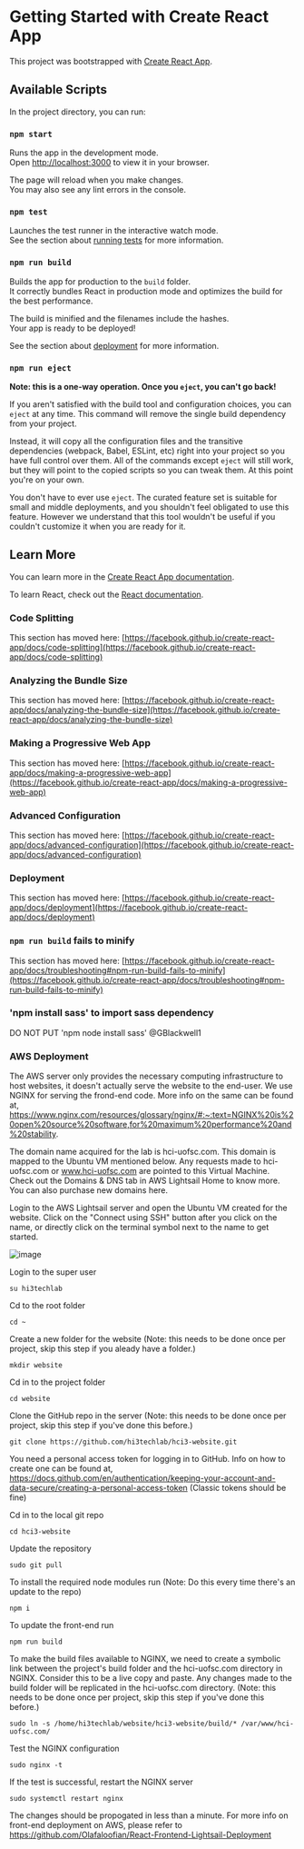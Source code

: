# Getting Started with Create React App

This project was bootstrapped with [Create React App](https://github.com/facebook/create-react-app).

## Available Scripts

In the project directory, you can run:

### `npm start`

Runs the app in the development mode.\
Open [http://localhost:3000](http://localhost:3000) to view it in your browser.

The page will reload when you make changes.\
You may also see any lint errors in the console.

### `npm test`

Launches the test runner in the interactive watch mode.\
See the section about [running tests](https://facebook.github.io/create-react-app/docs/running-tests) for more information.

### `npm run build`

Builds the app for production to the `build` folder.\
It correctly bundles React in production mode and optimizes the build for the best performance.

The build is minified and the filenames include the hashes.\
Your app is ready to be deployed!

See the section about [deployment](https://facebook.github.io/create-react-app/docs/deployment) for more information.

### `npm run eject`

**Note: this is a one-way operation. Once you `eject`, you can't go back!**

If you aren't satisfied with the build tool and configuration choices, you can `eject` at any time. This command will remove the single build dependency from your project.

Instead, it will copy all the configuration files and the transitive dependencies (webpack, Babel, ESLint, etc) right into your project so you have full control over them. All of the commands except `eject` will still work, but they will point to the copied scripts so you can tweak them. At this point you're on your own.

You don't have to ever use `eject`. The curated feature set is suitable for small and middle deployments, and you shouldn't feel obligated to use this feature. However we understand that this tool wouldn't be useful if you couldn't customize it when you are ready for it.

## Learn More

You can learn more in the [Create React App documentation](https://facebook.github.io/create-react-app/docs/getting-started).

To learn React, check out the [React documentation](https://reactjs.org/).

### Code Splitting

This section has moved here: [https://facebook.github.io/create-react-app/docs/code-splitting](https://facebook.github.io/create-react-app/docs/code-splitting)

### Analyzing the Bundle Size

This section has moved here: [https://facebook.github.io/create-react-app/docs/analyzing-the-bundle-size](https://facebook.github.io/create-react-app/docs/analyzing-the-bundle-size)

### Making a Progressive Web App

This section has moved here: [https://facebook.github.io/create-react-app/docs/making-a-progressive-web-app](https://facebook.github.io/create-react-app/docs/making-a-progressive-web-app)

### Advanced Configuration

This section has moved here: [https://facebook.github.io/create-react-app/docs/advanced-configuration](https://facebook.github.io/create-react-app/docs/advanced-configuration)

### Deployment

This section has moved here: [https://facebook.github.io/create-react-app/docs/deployment](https://facebook.github.io/create-react-app/docs/deployment)

### `npm run build` fails to minify

This section has moved here: [https://facebook.github.io/create-react-app/docs/troubleshooting#npm-run-build-fails-to-minify](https://facebook.github.io/create-react-app/docs/troubleshooting#npm-run-build-fails-to-minify)

### 'npm install sass' to import sass dependency

DO NOT PUT 'npm node install sass' @GBlackwell1

### AWS Deployment

The AWS server only provides the necessary computing infrastructure to host websites, it doesn't actually serve the website to the end-user. We use NGINX for serving the frond-end code. More info on the same can be found at, https://www.nginx.com/resources/glossary/nginx/#:~:text=NGINX%20is%20open%20source%20software,for%20maximum%20performance%20and%20stability.

The domain name acquired for the lab is hci-uofsc.com. This domain is mapped to the Ubuntu VM mentioned below. Any requests made to hci-uofsc.com or www.hci-uofsc.com are pointed to this Virtual Machine. Check out the Domains & DNS tab in AWS Lightsail Home to know more. You can also purchase new domains here.

Login to the AWS Lightsail server and open the Ubuntu VM created for the website. Click on the "Connect using SSH" button after you click on the name, or directly click on the terminal symbol next to the name to get started.

![image](https://user-images.githubusercontent.com/111925268/220500874-29fa00ed-1b58-401f-ab84-45cf696e985b.png)

Login to the super user
  
    su hi3techlab
  
Cd to the root folder

    cd ~
  
Create a new folder for the website (Note: this needs to be done once per project, skip this step if you aleady have a folder.)

    mkdir website
  
Cd in to the project folder

    cd website
  
Clone the GitHub repo in the server (Note: this needs to be done once per project, skip this step if you've done this before.)

    git clone https://github.com/hi3techlab/hci3-website.git
  
You need a personal access token for logging in to GitHub. Info on how to create one can be found at, https://docs.github.com/en/authentication/keeping-your-account-and-data-secure/creating-a-personal-access-token (Classic tokens should be fine)

Cd in to the local git repo

    cd hci3-website
  
Update the repository

    sudo git pull
  
To install the required node modules run (Note: Do this every time there's an update to the repo)

    npm i
    
To update the front-end run

    npm run build

To make the build files available to NGINX, we need to create a symbolic link between the project's build folder and the hci-uofsc.com directory in NGINX. Consider this to be a live copy and paste. Any changes made to the build folder will be replicated in the hci-uofsc.com directory. (Note: this needs to be done once per project, skip this step if you've done this before.)

    sudo ln -s /home/hi3techlab/website/hci3-website/build/* /var/www/hci-uofsc.com/
    
Test the NGINX configuration

    sudo nginx -t
    
If the test is successful, restart the NGINX server

    sudo systemctl restart nginx
    
The changes should be propogated in less than a minute. For more info on front-end deployment on AWS, please refer to https://github.com/Olafaloofian/React-Frontend-Lightsail-Deployment
